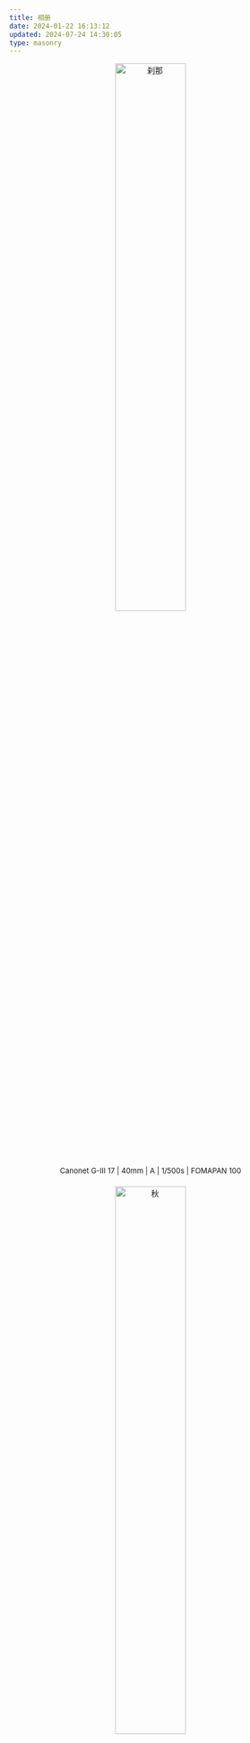 ```yaml
---
title: 相册
date: 2024-01-22 16:13:12
updated: 2024-07-24 14:30:05
type: masonry
---
```


<div style="text-align: center; margin-bottom: 20px;">
  <img src="/images/photo/1.webp" alt="刹那" style="width: 50%;">
  <p style="font-size: small;">Canonet G-III 17 | 40mm | A | 1/500s | FOMAPAN 100</p>
</div>

<div style="text-align: center; margin-bottom: 20px;">
  <img src="/images/photo/2.webp" alt="秋" style="width: 50%;">
  <p style="font-size: small;">Canonflex RM | 28mm | f1.8 | 1/1000s | 5219 500T</p>
</div>

<div style="text-align: center; margin-bottom: 20px;">
  <img src="/images/photo/3.webp" alt="兰州小巷" style="width: 50%;">
  <p style="font-size: small;">Canonflex RM | 50mm | f4 | 1/500s | 5219 500T</p>
</div>

<div style="text-align: center; margin-bottom: 20px;">
  <img src="/images/photo/4.webp" alt="叶" style="width: 50%;">
  <p style="font-size: small;">Canonet G-III 17 | 40mm | A | 1/250s | FOMAPAN 100</p>
</div>

<div style="text-align: center; margin-bottom: 20px;">
  <img src="/images/photo/5.webp" alt="彩云月间之梦" style="width: 50%;">
  <p style="font-size: small;">Canonflex RM | 135mm | f4 | 1/1000s | 5219 500T</p>
</div>

<div style="text-align: center; margin-bottom: 20px;">
  <img src="/images/photo/6.webp" alt="攀登" style="width: 50%;">
  <p style="font-size: small;">Canonet G-III 17 | 40mm | A | 1/500s | FOMAPAN 100</p>
</div>

<div style="text-align: center; margin-bottom: 20px;">
  <img src="/images/photo/7.webp" alt="咕咕" style="width: 50%;">
  <p style="font-size: small;">Canonflex RM | 50mm | f2.8 | 1/1000s | 5207 250T</p>
</div>

<div style="text-align: center; margin-bottom: 20px;">
  <img src="/images/photo/8.webp" alt="Tower" style="width: 50%;">
  <p style="font-size: small;">Canonflex RM | 135mm | 5219 500T</p>
</div>

<div style="text-align: center; margin-bottom: 20px;">
  <img src="/images/photo/9.webp" alt="无题1" style="width: 50%;">
  <p style="font-size: small;">Canonet G-III 17 | 40mm | A | FOMAPAN 100</p>
</div>

<div style="text-align: center; margin-bottom: 20px;">
  <img src="/images/photo/10.webp" alt="无题2" style="width: 50%;">
  <p style="font-size: small;">Canonet G-III 17 | 40mm | A | FOMAPAN 100</p>
</div>